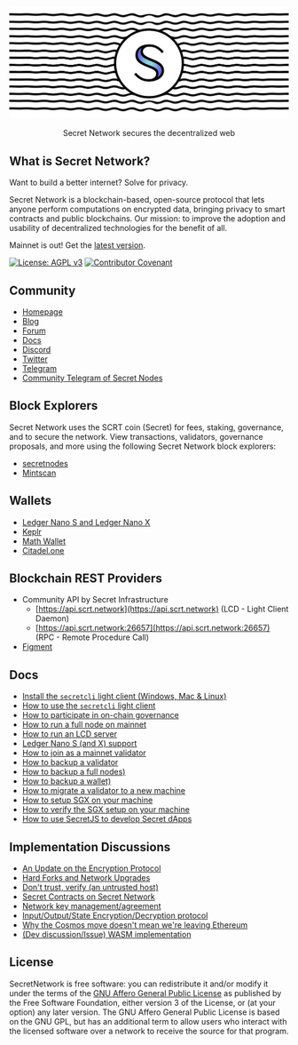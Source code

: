 ![Secret Network](header.png)

<p align="center">
Secret Network secures the decentralized web
</p>

## What is Secret Network?

Want to build a better internet? Solve for privacy.

Secret Network is a blockchain-based, open-source protocol that lets anyone perform computations on encrypted data, bringing privacy to smart contracts and public blockchains. Our mission: to improve the adoption and usability of decentralized technologies for the benefit of all.

Mainnet is out! Get the [latest version](https://github.com/scrtlabs/SecretNetwork/releases/latest).

[![License: AGPL v3](https://img.shields.io/badge/License-AGPL%20v3-blue.svg)](https://www.gnu.org/licenses/agpl-3.0) [![Contributor Covenant](https://img.shields.io/badge/Contributor%20Covenant-v2.0%20adopted-ff69b4.svg)](CODE_OF_CONDUCT.md)

## Community

- [Homepage](https://scrt.network)
- [Blog](https://blog.scrt.network)
- [Forum](https://forum.scrt.network)
- [Docs](https://docs.scrt.network)
- [Discord](https://chat.scrt.network)
- [Twitter](https://twitter.com/SecretNetwork)
- [Telegram](https://t.me/SCRTnetwork)
- [Community Telegram of Secret Nodes](https://t.me/secretnodes)

## Block Explorers

Secret Network uses the SCRT coin (Secret) for fees, staking, governance, and to secure the network. View transactions, validators, governance proposals, and more using the following Secret Network block explorers:

- [secretnodes](https://secretnodes.com)
- [Mintscan](https://mintscan.io/secret)

## Wallets

- [Ledger Nano S and Ledger Nano X](./docs/guides/ledger-nano.md)
- [Keplr](https://wallet.keplr.app)
- [Math Wallet](https://mathwallet.org/secretnetwork-wallet/)
- [Citadel.one](https://app.citadel.one)

## Blockchain REST Providers

- Community API by Secret Infrastructure
  - [https://api.scrt.network](https://api.scrt.network) (LCD - Light Client Daemon)
  - [https://api.scrt.network:26657](https://api.scrt.network:26657) (RPC - Remote Procedure Call)
- [Figment](https://datahub.figment.io/)

## Docs

- [Install the `secretcli` light client (Windows, Mac & Linux)](./docs/cli/install-cli.md)
- [How to use the `secretcli` light client](./docs/cli/secretcli.md)
- [How to participate in on-chain governance](./docs/guides/governance.md)
- [How to run a full node on mainnet](./docs/node-guides/run-full-node-mainnet.md)
- [How to run an LCD server](./docs/lcd-server-example.md)
- [Ledger Nano S (and X) support](./docs/guides/ledger-nano.md)
- [How to join as a mainnet validator](./docs/node-guides/join-validator-mainnet.md)
- [How to backup a validator](./docs/backup//backup-a-validator.md)
- [How to backup a full nodes)](./docs/backup/backup-a-full-node.md)
- [How to backup a wallet)](./docs/backup/wallets.md)
- [How to migrate a validator to a new machine](./docs/node-guides/migrate-a-validator.md)
- [How to setup SGX on your machine](./docs/node-guides/setup-sgx.md)
- [How to verify the SGX setup on your machine](./docs/node-guides/verify-sgx.md)
- [How to use SecretJS to develop Secret dApps](./docs/cli/secretcli.md)

## Implementation Discussions

- [An Update on the Encryption Protocol](https://forum.scrt.network/t/an-update-on-the-encryption-protocol/1641)
- [Hard Forks and Network Upgrades](https://forum.scrt.network/t/hard-forks-and-network-upgrades/1670)
- [Don't trust, verify (an untrusted host)](https://forum.scrt.network/t/dont-trust-verify-an-untrusted-host/1669)
- [Secret Contracts on Secret Network](https://forum.scrt.network/t/secret-contracts-on-enigma-blockchain/1284)
- [Network key management/agreement](https://forum.scrt.network/t/network-key-management-agreement/1324)
- [Input/Output/State Encryption/Decryption protocol](https://forum.scrt.network/t/input-output-state-encryption-decryption-protocol/1325)
- [Why the Cosmos move doesn't mean we're leaving Ethereum](https://forum.scrt.network/t/why-the-cosmos-move-doesnt-mean-were-leaving-ethereum/1301)
- [(Dev discussion/Issue) WASM implementation](https://forum.scrt.network/t/dev-discussion-issue-wasm-implementation/1303)

## License

SecretNetwork is free software: you can redistribute it and/or modify it under the terms of the [GNU Affero General Public License](https://github.com/SecretFoundation/docs/blob/main/LICENSE) as published by the Free Software Foundation, either version 3 of the License, or (at your option) any later version. The GNU Affero General Public License is based on the GNU GPL, but has an additional term to allow users who interact with the licensed software over a network to receive the source for that program.
